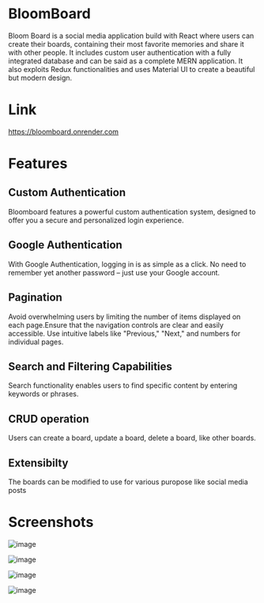 
# BloomBoard

Bloom Board is a social media application build with React where users can create their boards, 
containing their most favorite memories and share it with other people. It includes custom user authentication with a fully integrated database and can be said as a complete MERN application. It also exploits Redux functionalities and uses Material UI to create a beautiful but modern design. 

# Link
https://bloomboard.onrender.com

# Features

## Custom Authentication
  
  Bloomboard features a powerful custom authentication system, designed to offer you a secure and personalized login experience. 
## Google Authentication

  With Google Authentication, logging in is as simple as a click. No need to remember yet another password – just use your Google account. 
## Pagination

  Avoid overwhelming users by limiting the number of items displayed on each page.Ensure that the navigation controls are clear and easily accessible. Use intuitive labels like "Previous," "Next," and numbers for individual pages.
## Search and Filtering Capabilities

  Search functionality enables users to find specific content by entering keywords or phrases. 
## CRUD operation

  Users can create a board, update a board, delete a board, like other boards.
## Extensibilty

  The boards can be modified to use for various puropose like social media posts

# Screenshots
![image](https://github.com/Vanshika-Dargan/BloomBoard/assets/101962910/327fdfde-8aa8-4010-a01f-1371892988ae)

![image](https://github.com/Vanshika-Dargan/BloomBoard/assets/101962910/92b60215-76b9-410e-99ec-bbbc8be97a3b)

![image](https://github.com/Vanshika-Dargan/BloomBoard/assets/101962910/cb548cc1-5d5b-4eec-a4cc-065a0327c32e)

![image](https://github.com/Vanshika-Dargan/BloomBoard/assets/101962910/94848cee-686e-4ab5-87a4-877b97df1502)









